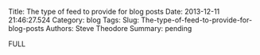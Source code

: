 Title: The type of feed to provide for blog posts
Date: 2013-12-11 21:46:27.524
Category: blog
Tags: 
Slug: The-type-of-feed-to-provide-for-blog-posts
Authors: Steve Theodore
Summary: pending

FULL

